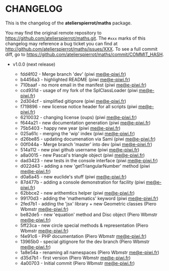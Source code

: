 # CHANGELOG

This is the changelog of the **atelierspierrot/maths** package.

You may find the original remote repository to <https://github.com/atelierspierrot/maths.git>.
The `#xxx` marks of this changelog may reference a bug ticket you can find at 
<http://github.com/atelierspierrot/maths/issues/XXX>. To see a full commit diff, 
go to <https://github.com/atelierspierrot/maths/commit/COMMIT_HASH>.


* v1.0.0 (next release)

    * fdd4f02 - Merge branch 'dev' (piwi <me@e-piwi.fr>)
    * b4456a3 - highlighted README (piwi <me@e-piwi.fr>)
    * 710baaf - no more email in the manifest (piwi <me@e-piwi.fr>)
    * ccd931d - usage of my fork of the SplClassLoader (piwi <me@e-piwi.fr>)
    * 2d304cf - simplified gitignore (piwi <me@e-piwi.fr>)
    * f719896 - new license notice header for all scripts (piwi <me@e-piwi.fr>)
    * 6210032 - changing license (oups) (piwi <me@e-piwi.fr>)
    * f644a21 - new documentation generation (piwi <me@e-piwi.fr>)
    * 75b5403 - happy new year (piwi <me@e-piwi.fr>)
    * 025a61c - merging the 'wip' index (piwi <me@e-piwi.fr>)
    * d26be85 - updating documenation via Sami (piwi <me@e-piwi.fr>)
    * 00f044a - Merge branch 'master' into dev (piwi <me@e-piwi.fr>)
    * 514a112 - new piwi github username (piwi <me@e-piwi.fr>)
    * a8a0015 - new Pascal's triangle object (piwi <me@e-piwi.fr>)
    * dad3423 - new tests in the console interface (piwi <me@e-piwi.fr>)
    * d022d43 - adding a new 'getTriangularNumber' method (piwi <me@e-piwi.fr>)
    * d0a6a45 - new euclide's stuff (piwi <me@e-piwi.fr>)
    * 87d477b - adding a console demonstration for facility (piwi <me@e-piwi.fr>)
    * 62bbce2 - new arithemtics helper (piwi <me@e-piwi.fr>)
    * 99170d3 - adding the 'mathematics' keyword (piwi <me@e-piwi.fr>)
    * 2fed7b1 - adding the 'jsx' library + new Geometric classes (Piero Wbmstr <me@e-piwi.fr>)
    * be82de5 - new 'equation' method and Disc object (Piero Wbmstr <me@e-piwi.fr>)
    * 5ff23ca - new circle special methods & representation (Piero Wbmstr <me@e-piwi.fr>)
    * f4e91c6 - PHP documentation (Piero Wbmstr <me@e-piwi.fr>)
    * 13965b0 - special gitignore for the dev branch (Piero Wbmstr <me@e-piwi.fr>)
    * 1a8e54a - renaming all namespaces (Piero Wbmstr <me@e-piwi.fr>)
    * d35d7b1 - first version (Piero Wbmstr <me@e-piwi.fr>)
    * 4a00703 - Initial commit (Piero Wbmstr <me@e-piwi.fr>)
